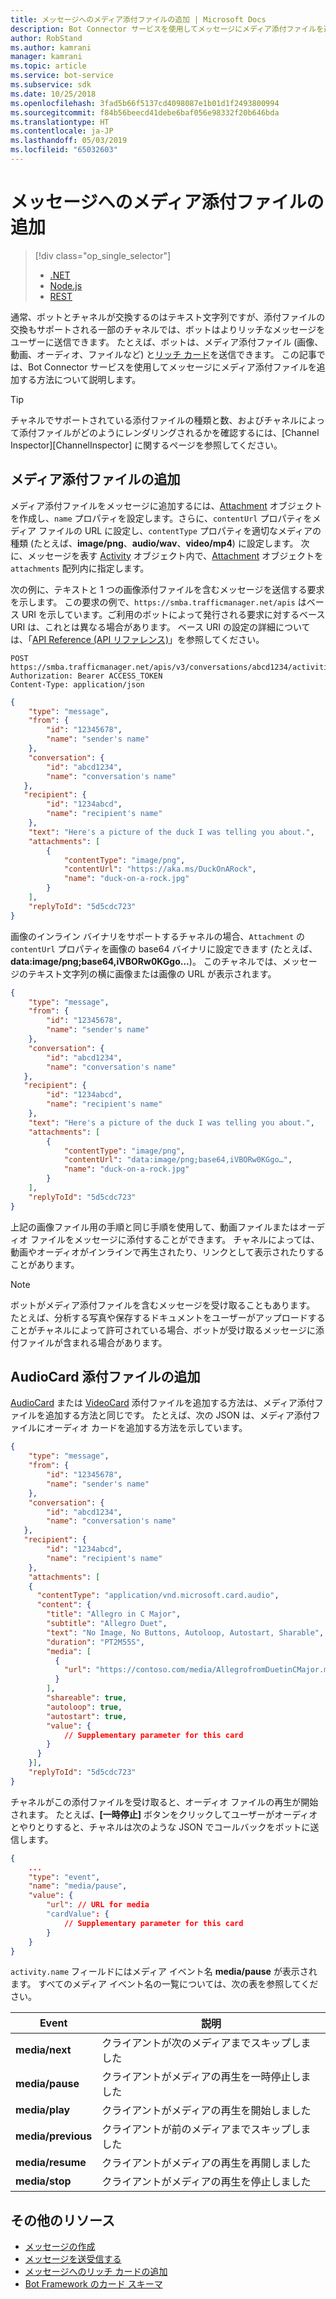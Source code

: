 ```yaml
---
title: メッセージへのメディア添付ファイルの追加 | Microsoft Docs
description: Bot Connector サービスを使用してメッセージにメディア添付ファイルを追加する方法について説明します。
author: RobStand
ms.author: kamrani
manager: kamrani
ms.topic: article
ms.service: bot-service
ms.subservice: sdk
ms.date: 10/25/2018
ms.openlocfilehash: 3fad5b66f5137cd4098087e1b01d1f2493800994
ms.sourcegitcommit: f84b56beecd41debe6baf056e98332f20b646bda
ms.translationtype: HT
ms.contentlocale: ja-JP
ms.lasthandoff: 05/03/2019
ms.locfileid: "65032603"
---
```

# <a name="add-media-attachments-to-messages"></a>メッセージへのメディア添付ファイルの追加
> [!div class="op_single_selector"]
> - [.NET](../dotnet/bot-builder-dotnet-add-media-attachments.md)
> - [Node.js](../nodejs/bot-builder-nodejs-send-receive-attachments.md)
> - [REST](../rest-api/bot-framework-rest-connector-add-media-attachments.md)

通常、ボットとチャネルが交換するのはテキスト文字列ですが、添付ファイルの交換もサポートされる一部のチャネルでは、ボットはよりリッチなメッセージをユーザーに送信できます。 たとえば、ボットは、メディア添付ファイル (画像、動画、オーディオ、ファイルなど) と[リッチ カード](bot-framework-rest-connector-add-rich-cards.md)を送信できます。 この記事では、Bot Connector サービスを使用してメッセージにメディア添付ファイルを追加する方法について説明します。

> [!TIP]
> チャネルでサポートされている添付ファイルの種類と数、およびチャネルによって添付ファイルがどのようにレンダリングされるかを確認するには、[Channel Inspector][ChannelInspector] に関するページを参照してください。

## <a name="add-a-media-attachment"></a>メディア添付ファイルの追加  

メディア添付ファイルをメッセージに追加するには、[Attachment][Attachment] オブジェクトを作成し、`name` プロパティを設定します。さらに、`contentUrl` プロパティをメディア ファイルの URL に設定し、`contentType` プロパティを適切なメディアの種類 (たとえば、**image/png**、**audio/wav**、**video/mp4**) に設定します。 次に、メッセージを表す [Activity][Activity] オブジェクト内で、[Attachment][Attachment] オブジェクトを `attachments` 配列内に指定します。 

次の例に、テキストと 1 つの画像添付ファイルを含むメッセージを送信する要求を示します。 この要求の例で、`https://smba.trafficmanager.net/apis` はベース URI を示しています。ご利用のボットによって発行される要求に対するベース URI は、これとは異なる場合があります。 ベース URI の設定の詳細については、「[API Reference (API リファレンス)](bot-framework-rest-connector-api-reference.md#base-uri)」を参照してください。

```http
POST https://smba.trafficmanager.net/apis/v3/conversations/abcd1234/activities/5d5cdc723
Authorization: Bearer ACCESS_TOKEN
Content-Type: application/json
```

```json
{
    "type": "message",
    "from": {
        "id": "12345678",
        "name": "sender's name"
    },
    "conversation": {
        "id": "abcd1234",
        "name": "conversation's name"
   },
   "recipient": {
        "id": "1234abcd",
        "name": "recipient's name"
    },
    "text": "Here's a picture of the duck I was telling you about.",
    "attachments": [
        {
            "contentType": "image/png",
            "contentUrl": "https://aka.ms/DuckOnARock",
            "name": "duck-on-a-rock.jpg"
        }
    ],
    "replyToId": "5d5cdc723"
}
```

画像のインライン バイナリをサポートするチャネルの場合、`Attachment` の `contentUrl` プロパティを画像の base64 バイナリに設定できます (たとえば、**data:image/png;base64,iVBORw0KGgo...**)。 このチャネルでは、メッセージのテキスト文字列の横に画像または画像の URL が表示されます。

```json
{
    "type": "message",
    "from": {
        "id": "12345678",
        "name": "sender's name"
    },
    "conversation": {
        "id": "abcd1234",
        "name": "conversation's name"
   },
   "recipient": {
        "id": "1234abcd",
        "name": "recipient's name"
    },
    "text": "Here's a picture of the duck I was telling you about.",
    "attachments": [
        {
            "contentType": "image/png",
            "contentUrl": "data:image/png;base64,iVBORw0KGgo…",
            "name": "duck-on-a-rock.jpg"
        }
    ],
    "replyToId": "5d5cdc723"
}
```

上記の画像ファイル用の手順と同じ手順を使用して、動画ファイルまたはオーディオ ファイルをメッセージに添付することができます。 チャネルによっては、動画やオーディオがインラインで再生されたり、リンクとして表示されたりすることがあります。

> [!NOTE] 
> ボットがメディア添付ファイルを含むメッセージを受け取ることもあります。
> たとえば、分析する写真や保存するドキュメントをユーザーがアップロードすることがチャネルによって許可されている場合、ボットが受け取るメッセージに添付ファイルが含まれる場合があります。

## <a name="add-an-audiocard-attachment"></a>AudioCard 添付ファイルの追加

[AudioCard](bot-framework-rest-connector-api-reference.md#audiocard-object) または [VideoCard](bot-framework-rest-connector-api-reference.md#videocard-object) 添付ファイルを追加する方法は、メディア添付ファイルを追加する方法と同じです。 たとえば、次の JSON は、メディア添付ファイルにオーディオ カードを追加する方法を示しています。

```json
{
    "type": "message",
    "from": {
        "id": "12345678",
        "name": "sender's name"
    },
    "conversation": {
        "id": "abcd1234",
        "name": "conversation's name"
   },
   "recipient": {
        "id": "1234abcd",
        "name": "recipient's name"
    },
    "attachments": [
    {
      "contentType": "application/vnd.microsoft.card.audio",
      "content": {
        "title": "Allegro in C Major",
        "subtitle": "Allegro Duet",
        "text": "No Image, No Buttons, Autoloop, Autostart, Sharable",
        "duration": "PT2M55S",
        "media": [
          {
            "url": "https://contoso.com/media/AllegrofromDuetinCMajor.mp3"
          }
        ],
        "shareable": true,
        "autoloop": true,
        "autostart": true,
        "value": {
            // Supplementary parameter for this card
        }
      }
    }],
    "replyToId": "5d5cdc723"
}
```

チャネルがこの添付ファイルを受け取ると、オーディオ ファイルの再生が開始されます。 たとえば、**[一時停止]** ボタンをクリックしてユーザーがオーディオとやりとりすると、チャネルは次のような JSON でコールバックをボットに送信します。

```json
{
    ...
    "type": "event",
    "name": "media/pause",
    "value": {
        "url": // URL for media
        "cardValue": {
            // Supplementary parameter for this card
        }
    }
}
```

`activity.name` フィールドにはメディア イベント名 **media/pause** が表示されます。 すべてのメディア イベント名の一覧については、次の表を参照してください。

| Event | 説明 |
| ---- | ---- |
| **media/next** | クライアントが次のメディアまでスキップしました |
| **media/pause** | クライアントがメディアの再生を一時停止しました |
| **media/play** | クライアントがメディアの再生を開始しました |
| **media/previous** | クライアントが前のメディアまでスキップしました |
| **media/resume** | クライアントがメディアの再生を再開しました |
| **media/stop** | クライアントがメディアの再生を停止しました |

## <a name="additional-resources"></a>その他のリソース

- [メッセージの作成](bot-framework-rest-connector-create-messages.md)
- [メッセージを送受信する](bot-framework-rest-connector-send-and-receive-messages.md)
- [メッセージへのリッチ カードの追加](bot-framework-rest-connector-add-rich-cards.md)
- [Bot Framework のカード スキーマ](https://aka.ms/botSpecs-cardSchema)

[Activity]: bot-framework-rest-connector-api-reference.md#activity-object
[Attachment]: bot-framework-rest-connector-api-reference.md#attachment-object
